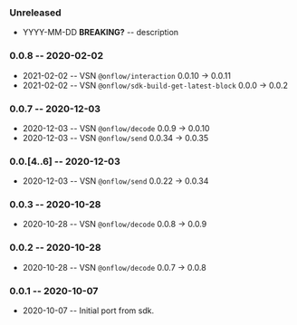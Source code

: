 ### Unreleased

- YYYY-MM-DD **BREAKING?** -- description

### 0.0.8 -- 2020-02-02

- 2021-02-02 -- VSN `@onflow/interaction` 0.0.10 -> 0.0.11
- 2021-02-02 -- VSN `@onflow/sdk-build-get-latest-block` 0.0.0 -> 0.0.2

### 0.0.7 -- 2020-12-03

- 2020-12-03 -- VSN `@onflow/decode` 0.0.9 -> 0.0.10
- 2020-12-03 -- VSN `@onflow/send` 0.0.34 -> 0.0.35

### 0.0.[4..6] -- 2020-12-03

- 2020-12-03 -- VSN `@onflow/send` 0.0.22 -> 0.0.34

### 0.0.3 -- 2020-10-28

- 2020-10-28 -- VSN `@onflow/decode` 0.0.8 -> 0.0.9

### 0.0.2 -- 2020-10-28

- 2020-10-28 -- VSN `@onflow/decode` 0.0.7 -> 0.0.8

### 0.0.1 -- 2020-10-07

- 2020-10-07 -- Initial port from sdk.
